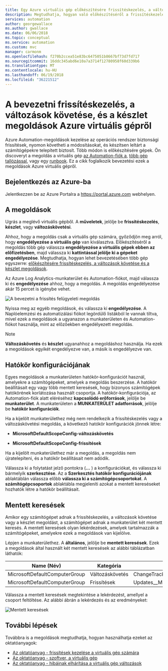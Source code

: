 ```yaml
---
title: Egy Azure virtuális gép előkészítésére frissítéskezelés, a változások követése, és a készlet megoldások
description: Megtudhatja, hogyan való előkészítéséről a frissítéskezelés, a változások követése, és a készlet megoldásokkal Azure virtuális gép részét képező Azure Automation.
services: automation
author: georgewallace
ms.author: gwallace
ms.date: 06/06/2018
ms.topic: conceptual
ms.service: automation
ms.custom: mvc
manager: carmonm
ms.openlocfilehash: f270b2ccea51e83bc6475051b8667bf73d7fd717
ms.sourcegitcommit: 16ddc345abd6e10a7a3714f12780958f60d339b6
ms.translationtype: MT
ms.contentlocale: hu-HU
ms.lasthandoff: 06/19/2018
ms.locfileid: "36221512"
---
```

# <a name="onboard-update-management-change-tracking-and-inventory-solutions-from-an-azure-virtual-machine"></a>A bevezetni frissítéskezelés, a változások követése, és a készlet megoldások Azure virtuális gépről

Azure Automation-megoldások kezelése az operációs rendszer biztonsági frissítések, nyomon követheti a módosításokat, és készítsen leltárt a számítógépekre telepített biztosít. Több módon is előkészítésére gépek. Ön discoveryt a megoldás a virtuális gép [az Automation-fiók a](automation-onboard-solutions-from-automation-account.md), [több gép tallózással](automation-onboard-solutions-from-browse.md), vagy egy [runbook](automation-onboard-solutions.md). Ez a cikk foglalkozik bevezetési ezek a megoldások Azure virtuális gépről.

## <a name="sign-in-to-azure"></a>Bejelentkezés az Azure-ba

Jelentkezzen be az Azure Portalra a https://portal.azure.com webhelyen.

## <a name="enable-the-solutions"></a>A megoldások

Ugrás a meglévő virtuális gépből. A **műveletek**, jelölje be **frissítéskezelés**, **készlet**, vagy **változáskövetési**.

Ahhoz, hogy a megoldás csak a virtuális gép számára, győződjön meg arról, hogy **engedélyezése a virtuális gép** van kiválasztva. Előkészítéséről a megoldás több gép válassza **engedélyezése a virtuális gépek ebben az előfizetésben**, majd válassza ki **kattintással jelölje ki a gépeket engedélyezése**. Megtudhatja, hogyan lehet bevezetésében több gép egyszerre: [előkészítésére frissítéskezelés, a változások követése és a készlet megoldások](automation-onboard-solutions-from-automation-account.md).

Az Azure Log Analytics-munkaterület és Automation-fiókot, majd válassza ki és **engedélyezése** ahhoz, hogy a megoldás. A megoldás engedélyezése akár 15 percet is igénybe vehet.

![A bevezetni a frissítés felügyeleti megoldás](media/automation-onboard-solutions-from-vm/onboard-solution.png)

Nyissa meg az egyéb megoldások, és válassza ki **engedélyezése**. A Naplóelemzési és automatizálási fiókot legördülő listákból le vannak tiltva, mivel ezek a megoldások a ugyanazon a munkaterületen és Automation-fiókot használja, mint az előzőekben engedélyezett megoldás.

> [!NOTE]
> **Változáskövetés** és **készlet** ugyanahhoz a megoldáshoz használja. Ha ezek a megoldások egyikét engedélyezve van, a másik is engedélyezve van.

## <a name="scope-configuration"></a>Hatókör konfigurációjának

Egyes megoldások a munkaterületen hatókör-konfigurációt használ, amelyekre a számítógépeket, amelyek a megoldás beszerzése. A hatókör beállításait egy vagy több mentett keresések, hogy bizonyos számítógépek hatókörének korlátozása használt csoportja. A hatókör-konfigurációja, az Automation-fiók alatt eléréséhez **kapcsolódó erőforrások**, jelölje be **munkaterület**. A munkaterületen a **MUNKATERÜLET adatforrások**, jelölje be **hatókör konfigurációk**.

Ha a kijelölt munkaterülethez még nem rendelkezik a frissítéskezelés vagy a változáskövetési megoldás, a következő hatókör konfigurációk jönnek létre:

* **MicrosoftDefaultScopeConfig-változáskövetés**

* **MicrosoftDefaultScopeConfig-frissítések**

Ha a kijelölt munkaterülethez már a megoldás, a megoldás nem újratelepíteni, és a hatókör beállításait nem adódik.

Válassza ki a folytatást jelző pontokra (**...** ) a konfigurációkat, és válassza ki bármelyik **szerkesztése**. Az a **Szerkesztés hatókör konfigurációjának** ablaktáblán válassza előbb **válassza ki a számítógépcsoportokat**. A **számítógépcsoportok** ablaktábla megjeleníti azokat a mentett kereséseket hozhatók létre a hatókör beállításait.

## <a name="saved-searches"></a>Mentett keresések

Amikor egy számítógépet adnak a frissítéskezelés, a változások követése vagy a készlet megoldást, a számítógépet adnak a munkaterület két mentett keresés. A mentett keresések olyan lekérdezések, amelyek tartalmazzák a számítógépeket, amelyekre ezek a megoldások van kijelölve.

Lépjen a munkaterülethez. A **általános**, jelölje be **mentett keresések**. Ezek a megoldások által használt két mentett keresések az alábbi táblázatban láthatók:

|Name (Név)     |Kategória  |Alias  |
|---------|---------|---------|
|MicrosoftDefaultComputerGroup     |  Változáskövetés       | ChangeTracking__MicrosoftDefaultComputerGroup        |
|MicrosoftDefaultComputerGroup     | Frissítések        | Updates__MicrosoftDefaultComputerGroup         |

Válassza a mentett keresések megtekintése a lekérdezést, amellyel a csoport feltöltése. Az alábbi ábrán a lekérdezés és az eredményeket:

![Mentett keresések](media/automation-onboard-solutions-from-vm/logsearch.png)

## <a name="next-steps"></a>További lépések

Továbbra is a megoldások megtudhatja, hogyan használhatja ezeket az oktatóanyagok:

* [Az oktatóanyag - frissítések kezelése a virtuális gép számára](automation-tutorial-update-management.md)
* [Az oktatóanyag - szoftver, a virtuális gép](automation-tutorial-installed-software.md)
* [Az oktatóanyag - hibáinak elhárítása a virtuális gép változások](automation-tutorial-troubleshoot-changes.md)
